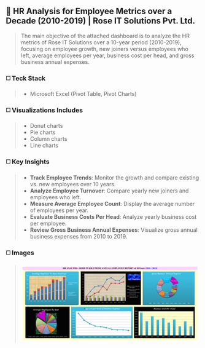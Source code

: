 ## 🔳 HR Analysis for Employee Metrics over a Decade (2010-2019) | Rose IT Solutions Pvt. Ltd.

>The main objective of the attached dashboard is to analyze the HR metrics of Rose IT Solutions over a 10-year period (2010-2019), focusing on employee growth, new joiners versus employees who left, average employees per year, business cost per head, and gross business annual expenses.

### ◻️ Teck Stack

>- Microsoft Excel (Pivot Table, Pivot Charts)

### ◻️ Visualizations Includes

>- Donut charts
>- Pie charts
>- Column charts
>- Line charts

### ◻️ Key Insights

>- **Track Employee Trends**: Monitor the growth and compare existing vs. new employees over 10 years.
>- **Analyze Employee Turnover**: Compare yearly new joiners and employees who left.
>- **Measure Average Employee Count**: Display the average number of employees per year.
>- **Evaluate Business Costs Per Head**: Analyze yearly business cost per employee.
>- **Review Gross Business Annual Expenses**: Visualize gross annual business expenses from 2010 to 2019.

### ◻️ Images

>![HR Analysis](https://github.com/ialam085/HR_Analysis_Employee_Metrics_ROSE/blob/main/ROSE_HR_Analysis-1.png)
